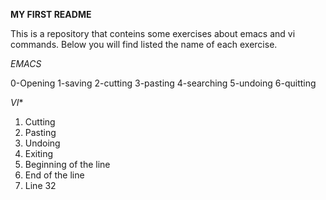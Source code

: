 
**MY FIRST README**

This is a repository that conteins some exercises about emacs and vi commands. Below you will find listed the name of each exercise.

*EMACS*

0-Opening
1-saving
2-cutting
3-pasting
4-searching
5-undoing
6-quitting

*VI**

1. Cutting
2. Pasting
3. Undoing
4. Exiting
5. Beginning of the line
6. End of the line
7. Line 32
